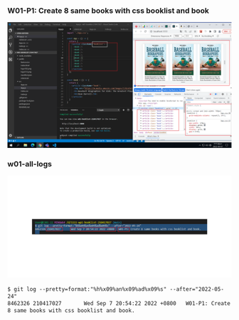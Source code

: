 ### W01-P1: Create 8 same books with css booklist and book

![w01.jpg](0907-1.png)

### w01-all-logs

![w01.jpg](0907-2.png)

```
$ git log --pretty=format:"%h%x09%an%x09%ad%x09%s" --after="2022-05-24"
8462326 210417027       Wed Sep 7 20:54:22 2022 +0800   W01-P1: Create 8 same books with css booklist and book.
```
